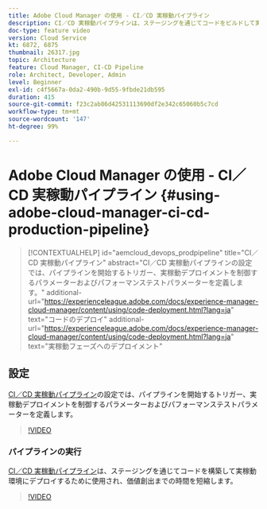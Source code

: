 ```yaml
---
title: Adobe Cloud Manager の使用 - CI／CD 実稼動パイプライン
description: CI／CD 実稼動パイプラインは、ステージングを通じてコードをビルドして実稼動環境にデプロイするために使用され、価値創出までの時間を短縮します。CI／CD 実稼動パイプラインの設定では、パイプラインを開始するトリガー、実稼動デプロイメントを制御するパラメーターおよびパフォーマンステストパラメーターを定義します。
doc-type: feature video
version: Cloud Service
kt: 6872, 6875
thumbnail: 26317.jpg
topic: Architecture
feature: Cloud Manager, CI-CD Pipeline
role: Architect, Developer, Admin
level: Beginner
exl-id: c4f5667a-0da2-490b-9d55-9fbde21db595
duration: 415
source-git-commit: f23c2ab86d42531113690df2e342c65060b5c7cd
workflow-type: tm+mt
source-wordcount: '147'
ht-degree: 99%

---
```


# Adobe Cloud Manager の使用 - CI／CD 実稼動パイプライン {#using-adobe-cloud-manager-ci-cd-production-pipeline}

>[!CONTEXTUALHELP]
>id="aemcloud_devops_prodpipeline"
>title="CI／CD 実稼動パイプライン"
>abstract="CI／CD 実稼動パイプラインの設定では、パイプラインを開始するトリガー、実稼動デプロイメントを制御するパラメーターおよびパフォーマンステストパラメーターを定義します。"
>additional-url="https://experienceleague.adobe.com/docs/experience-manager-cloud-manager/content/using/code-deployment.html?lang=ja" text="コードのデプロイ"
>additional-url="https://experienceleague.adobe.com/docs/experience-manager-cloud-manager/content/using/code-deployment.html?lang=ja" text="実稼動フェーズへのデプロイメント"

## 設定

[CI／CD 実稼動パイプライン](https://experienceleague.adobe.com/docs/experience-manager-cloud-manager/using/how-to-use/pipelines/configuring-production-pipelines.html)の設定では、パイプラインを開始するトリガー、実稼動デプロイメントを制御するパラメーターおよびパフォーマンステストパラメーターを定義します。

>[!VIDEO](https://video.tv.adobe.com/v/26314?quality=12&learn=on)

### パイプラインの実行

[CI／CD 実稼動パイプライン](https://experienceleague.adobe.com/docs/experience-manager-cloud-manager/content/using/code-deployment.html?lang=ja)は、ステージングを通じてコードを構築して実稼動環境にデプロイするために使用され、価値創出までの時間を短縮します。

>[!VIDEO](https://video.tv.adobe.com/v/26317?quality=12&learn=on)
